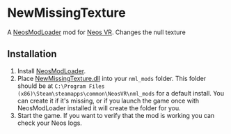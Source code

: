 ﻿# NewMissingTexture

A [NeosModLoader](https://github.com/zkxs/NeosModLoader) mod for [Neos VR](https://neos.com/). Changes the null texture

## Installation
1. Install [NeosModLoader](https://github.com/zkxs/NeosModLoader).
1. Place [NewMissingTexture.dll](https://github.com/badhaloninja/NewMissingTexture/releases/latest/download/NewMissingTexture.dll) into your `nml_mods` folder. This folder should be at `C:\Program Files (x86)\Steam\steamapps\common\NeosVR\nml_mods` for a default install. You can create it if it's missing, or if you launch the game once with NeosModLoader installed it will create the folder for you.
1. Start the game. If you want to verify that the mod is working you can check your Neos logs.